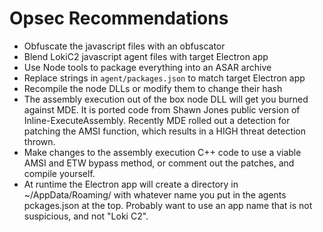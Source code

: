 # Opsec Recommendations
- Obfuscate the javascript files with an obfuscator
- Blend LokiC2 javascript agent files with target Electron app
- Use Node tools to package everything into an ASAR archive
- Replace strings in `agent/packages.json` to match target Electron app
- Recompile the node DLLs or modify them to change their hash
- The assembly execution out of the box node DLL will get you burned against MDE. It is ported code from Shawn Jones public version of Inline-ExecuteAssembly. Recently MDE rolled out a detection for patching the AMSI function, which results in a HIGH threat detection thrown.
- Make changes to the assembly execution C++ code to use a viable AMSI and ETW bypass method, or comment out the patches, and compile yourself.
- At runtime the Electron app will create a directory in ~/AppData/Roaming/ with whatever name you put in the agents pckages.json at the top. Probably want to use an app name that is not suspicious, and not "Loki C2".
